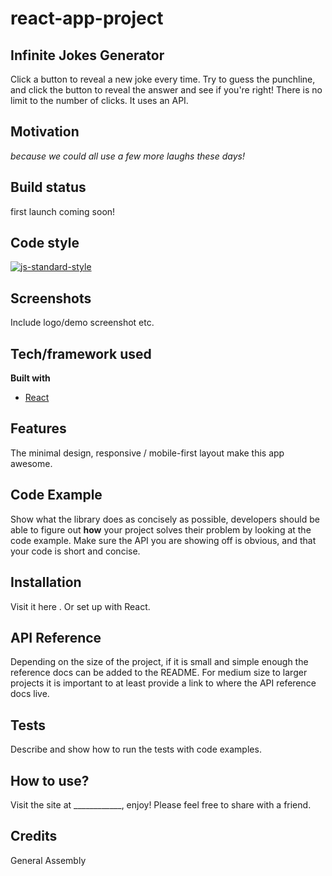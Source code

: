# react-app-project

## Infinite Jokes Generator
Click a button to reveal a new joke every time. Try to guess the punchline, and click the button to reveal the answer and see if you're right! There is no limit to the number of clicks. It uses an API.

## Motivation
_because we could all use a few more laughs these days!_

## Build status
first launch coming soon!

## Code style
[![js-standard-style](https://img.shields.io/badge/code%20style-standard-brightgreen.svg?style=flat)](https://github.com/feross/standard)
 
## Screenshots
Include logo/demo screenshot etc.

## Tech/framework used

**Built with**
- [React](https://reactjs.org/)

## Features
The minimal design, responsive / mobile-first layout make this app awesome.

## Code Example
Show what the library does as concisely as possible, developers should be able to figure out **how** your project solves their problem by looking at the code example. Make sure the API you are showing off is obvious, and that your code is short and concise.

## Installation
Visit it here      . Or set up with React.

## API Reference

Depending on the size of the project, if it is small and simple enough the reference docs can be added to the README. For medium size to larger projects it is important to at least provide a link to where the API reference docs live.

## Tests
Describe and show how to run the tests with code examples.

## How to use?
Visit the site at ____________, enjoy! Please feel free to share with a friend.

## Credits
General Assembly
